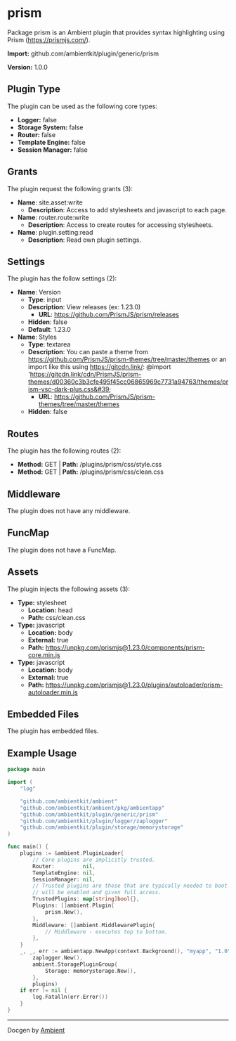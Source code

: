 # prism

Package prism is an Ambient plugin that provides syntax highlighting using Prism (https://prismjs.com/).

**Import:** github.com/ambientkit/plugin/generic/prism

**Version:** 1.0.0

## Plugin Type

The plugin can be used as the following core types:

- **Logger:** false
- **Storage System:** false
- **Router:** false
- **Template Engine:** false
- **Session Manager:** false

## Grants

The plugin request the following grants (3):

- **Name**: site.asset:write
  - **Description**: Access to add stylesheets and javascript to each page.
- **Name**: router.route:write
  - **Description**: Access to create routes for accessing stylesheets.
- **Name**: plugin.setting:read
  - **Description**: Read own plugin settings.

## Settings

The plugin has the follow settings (2):

- **Name**: Version
  - **Type**: input
  - **Description**: View releases (ex: 1.23.0)
    - **URL**: https://github.com/PrismJS/prism/releases
  - **Hidden**: false
  - **Default**: 1.23.0
- **Name**: Styles
  - **Type**: textarea
  - **Description**: You can paste a theme from https://github.com/PrismJS/prism-themes/tree/master/themes or an import like this using https://gitcdn.link/: @import &#39;https://gitcdn.link/cdn/PrismJS/prism-themes/d00360c3b3cfe495f45cc06865969c7731a94763/themes/prism-vsc-dark-plus.css&#39;
    - **URL**: https://github.com/PrismJS/prism-themes/tree/master/themes
  - **Hidden**: false

## Routes

The plugin has the following routes (2):
  - **Method:** GET | **Path:** /plugins/prism/css/style.css
  - **Method:** GET | **Path:** /plugins/prism/css/clean.css

## Middleware

The plugin does not have any middleware.

## FuncMap

The plugin does not have a FuncMap.

## Assets

The plugin injects the following assets (3):

  - **Type:** stylesheet
    - **Location:** head
    - **Path:** css/clean.css
  - **Type:** javascript
    - **Location:** body
    - **External:** true
    - **Path:** https://unpkg.com/prismjs@1.23.0/components/prism-core.min.js
  - **Type:** javascript
    - **Location:** body
    - **External:** true
    - **Path:** https://unpkg.com/prismjs@1.23.0/plugins/autoloader/prism-autoloader.min.js

## Embedded Files

The plugin has embedded files.

## Example Usage

```go
package main

import (
	"log"

	"github.com/ambientkit/ambient"
	"github.com/ambientkit/ambient/pkg/ambientapp"
	"github.com/ambientkit/plugin/generic/prism"
	"github.com/ambientkit/plugin/logger/zaplogger"
	"github.com/ambientkit/plugin/storage/memorystorage"
)

func main() {
	plugins := &ambient.PluginLoader{
		// Core plugins are implicitly trusted.
		Router:         nil,
		TemplateEngine: nil,
		SessionManager: nil,
		// Trusted plugins are those that are typically needed to boot so they
		// will be enabled and given full access.
		TrustedPlugins: map[string]bool{},
		Plugins: []ambient.Plugin{
			prism.New(),
		},
		Middleware: []ambient.MiddlewarePlugin{
			// Middleware - executes top to bottom.
		},
	}
	_, _, err := ambientapp.NewApp(context.Background(), "myapp", "1.0",
		zaplogger.New(),
		ambient.StoragePluginGroup{
			Storage: memorystorage.New(),
		},
		plugins)
	if err != nil {
		log.Fatalln(err.Error())
	}
}
```

---

Docgen by [Ambient](https://ambientkit.github.io)